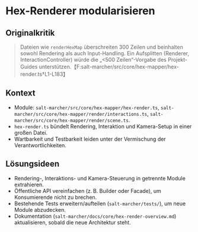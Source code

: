 # Hex-Renderer modularisieren

## Originalkritik
> Dateien wie `renderHexMap` überschreiten 300 Zeilen und beinhalten sowohl Rendering als auch Input-Handling. Ein Aufsplitten (Renderer, InteractionController) würde die „<500 Zeilen“-Vorgabe des Projekt-Guides unterstützen.【F:salt-marcher/src/core/hex-mapper/hex-render.ts†L1-L183】

## Kontext
- Module: `salt-marcher/src/core/hex-mapper/hex-render.ts`, `salt-marcher/src/core/hex-mapper/render/interactions.ts`, `salt-marcher/src/core/hex-mapper/render/scene.ts`.
- `hex-render.ts` bündelt Rendering, Interaktion und Kamera-Setup in einer großen Datei.
- Wartbarkeit und Testbarkeit leiden unter der Vermischung der Verantwortlichkeiten.

## Lösungsideen
- Rendering-, Interaktions- und Kamera-Steuerung in getrennte Module extrahieren.
- Öffentliche API vereinfachen (z. B. Builder oder Facade), um Konsumierende nicht zu brechen.
- Bestehende Tests erweitern/aufteilen (`salt-marcher/tests/`), um neue Module abzudecken.
- Dokumentation (`salt-marcher/docs/core/hex-render-overview.md`) aktualisieren, sobald die neue Architektur steht.
